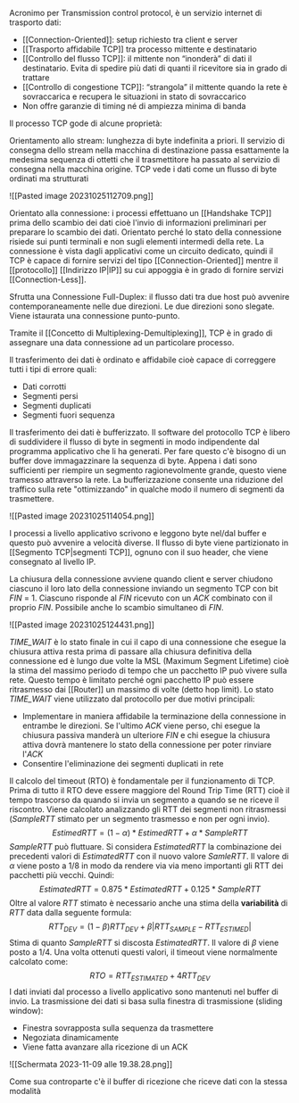 Acronimo per Transmission control protocol, è un servizio internet di trasporto dati:
- [[Connection-Oriented]]: setup richiesto tra client e server
- [[Trasporto affidabile TCP]] tra processo mittente e destinatario
- [[Controllo del flusso TCP]]: il mittente non “inonderà” di dati il destinatario. Evita di spedire più dati di quanti il ricevitore sia in grado di trattare
- [[Controllo di congestione TCP]]: “strangola” il mittente quando la rete è sovraccarica e recupera le situazioni in stato di sovraccarico
- Non offre garanzie di timing né di ampiezza minima di banda

Il processo TCP gode di alcune proprietà:

Orientamento allo stream: lunghezza di byte indefinita a priori. Il servizio di consegna dello stream nella macchina di destinazione passa esattamente la medesima sequenza di ottetti che il trasmettitore ha passato al servizio di consegna nella macchina origine. TCP vede i dati come un flusso di byte ordinati ma strutturati

![[Pasted image 20231025112709.png]]

Orientato alla connessione: i processi effettuano un [[Handshake TCP]] prima dello scambio dei dati cioè l'invio di informazioni preliminari per preparare lo scambio dei dati.
Orientato perché lo stato della connessione risiede sui punti terminali e non sugli elementi intermedi della rete.
La connessione è vista dagli applicativi come un circuito dedicato, quindi il TCP è capace di fornire servizi del tipo [[Connection-Oriented]] mentre il [[protocollo]] [[Indirizzo IP|IP]] su cui appoggia è in grado di fornire servizi [[Connection-Less]].

Sfrutta una Connessione Full-Duplex: il flusso dati tra due host può avvenire contemporaneamente nelle due direzioni. Le due direzioni sono slegate. Viene istaurata una connessione punto-punto.

Tramite il [[Concetto di Multiplexing-Demultiplexing]], TCP è in grado di assegnare una data connessione ad un particolare processo.

Il trasferimento dei dati è ordinato e affidabile cioè capace di correggere tutti i tipi di errore quali:
- Dati corrotti
- Segmenti persi
- Segmenti duplicati
- Segmenti fuori sequenza

Il trasferimento dei dati è bufferizzato. Il software del protocollo TCP è libero di suddividere il flusso di byte in segmenti in modo indipendente dal programma applicativo che li ha generati. Per fare questo c'è bisogno di un buffer dove immagazzinare la sequenza di byte. Appena i dati sono sufficienti per riempire un segmento ragionevolmente grande, questo viene tramesso attraverso la rete.
La bufferizzazione consente una riduzione del traffico sulla rete "ottimizzando" in qualche modo il numero di segmenti da trasmettere.

![[Pasted image 20231025114054.png]]

I processi a livello applicativo scrivono e leggono byte nel/dal buffer e questo può avvenire a velocità diverse.
Il flusso di byte viene partizionato in [[Segmento TCP|segmenti TCP]], ognuno con il suo header, che viene consegnato al livello IP.

La chiusura della connessione avviene quando client e server chiudono ciascuno il loro lato della connessione inviando un segmento TCP con bit _FIN_ = 1. Ciascuno risponde al *FIN* ricevuto con un *ACK* combinato con il proprio *FIN*. Possibile anche lo scambio simultaneo di *FIN*.

![[Pasted image 20231025124431.png]]

*TIME_WAIT* è lo stato finale in cui il capo di una connessione che esegue la chiusura attiva resta prima di passare alla chiusura definitiva della connessione ed è lungo due volte la MSL (Maximum Segment Lifetime) cioè la stima del massimo periodo di tempo che un pacchetto IP può vivere sulla rete. Questo tempo è limitato perché ogni pacchetto IP può essere ritrasmesso dai [[Router]] un massimo di volte (detto hop limit).
Lo stato *TIME_WAIT* viene utilizzato dal protocollo per due motivi principali:
- Implementare in maniera affidabile la terminazione della connessione in entrambe le direzioni. Se l'ultimo _ACK_ viene perso, chi esegue la chiusura passiva manderà un ulteriore _FIN_ e chi esegue la chiusura attiva dovrà mantenere lo stato della connessione per poter rinviare l'_ACK_ 
- Consentire l'eliminazione dei segmenti duplicati in rete

Il calcolo del timeout (RTO) è fondamentale per il funzionamento di TCP. Prima di tutto il RTO deve essere maggiore del Round Trip Time (RTT) cioè il tempo trascorso da quando si invia un segmento a quando se ne riceve il riscontro.
Viene calcolato analizzando gli RTT dei segmenti non ritrasmessi ($SampleRTT$ stimato per un segmento trasmesso e non per ogni invio).
$$Estimed RTT = (1-\alpha)*EstimedRTT + \alpha*SampleRTT$$
$SampleRTT$ può fluttuare.
Si considera $EstimatedRTT$ la combinazione dei precedenti valori di $EstimatedRTT$ con il nuovo valore $SamleRTT$.
Il valore di $\alpha$  viene posto a $1/8$ in modo da rendere via via meno importanti gli RTT dei pacchetti più vecchi. Quindi: $$EstimatedRTT = 0.875*EstimatedRTT+0.125*SampleRTT$$
Oltre al valore $RTT$ stimato è necessario anche una stima della **variabilità** di $RTT$ data dalla seguente formula: $$RTT_{DEV}=(1-\beta)RTT_{DEV}+\beta|RTT_{SAMPLE}-RTT_{ESTIMED}|$$
Stima di quanto $SampleRTT$ si discosta $EstimatedRTT$. Il valore di $\beta$ viene posto a $1/4$. Una volta ottenuti questi valori, il timeout viene normalmente calcolato come: $$RTO=RTT_{ESTIMATED} + 4RTT_{DEV}$$
I dati inviati dal processo a livello applicativo sono mantenuti nel buffer di invio.
La trasmissione dei dati si basa sulla finestra di trasmissione (sliding window):
- Finestra sovrapposta sulla sequenza da trasmettere
- Negoziata dinamicamente
- Viene fatta avanzare alla ricezione di un ACK

![[Schermata 2023-11-09 alle 19.38.28.png]]

Come sua controparte c'è il buffer di ricezione che riceve dati con la stessa modalità